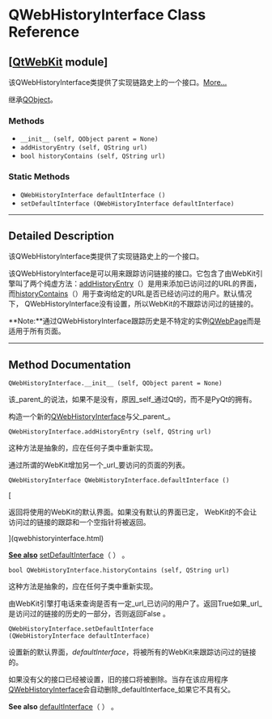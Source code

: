 # QWebHistoryInterface Class Reference

## [[QtWebKit](index.htm) module]

该QWebHistoryInterface类提供了实现链路史上的一个接口。[More...](#details)

继承[QObject](qobject.html)。

### Methods

*   `__init__ (self, QObject parent = None)`
*   `addHistoryEntry (self, QString url)`
*   `bool historyContains (self, QString url)`

### Static Methods

*   `QWebHistoryInterface defaultInterface ()`
*   `setDefaultInterface (QWebHistoryInterface defaultInterface)`

* * *

## Detailed Description

该QWebHistoryInterface类提供了实现链路史上的一个接口。

该QWebHistoryInterface是可以用来跟踪访问链接的接口。它包含了由WebKit引擎叫了两个纯虚方法：[addHistoryEntry](qwebhistoryinterface.html#addHistoryEntry)（）是用来添加已访问过的URL的界面，而[historyContains](qwebhistoryinterface.html#historyContains)（）用于查询给定的URL是否已经访问过的用户。默认情况下， QWebHistoryInterface没有设置，所以WebKit的不跟踪访问过的链接的。

**Note:**通过QWebHistoryInterface跟踪历史是不特定的实例[QWebPage](qwebpage.html)而是适用于所有页面。

* * *

## Method Documentation

```
QWebHistoryInterface.__init__ (self, QObject parent = None)
```

该_parent_的说法，如果不是没有，原因_self_通过Qt的，而不是PyQt的拥有。

构造一个新的[QWebHistoryInterface](qwebhistoryinterface.html)与父_parent_。

```
QWebHistoryInterface.addHistoryEntry (self, QString url)
```

这种方法是抽象的，应在任何子类中重新实现。

通过所谓的WebKit增加另一个_url_要访问的页面的列表。

```
QWebHistoryInterface QWebHistoryInterface.defaultInterface ()
```

[

返回将使用的WebKit的默认界面。如果没有默认的界面已定， WebKit的不会让访问过的链接的跟踪和一个空指针将被返回。

](qwebhistoryinterface.html)

[**See also**](qwebhistoryinterface.html) [setDefaultInterface](qwebhistoryinterface.html#setDefaultInterface)（ ） 。

```
bool QWebHistoryInterface.historyContains (self, QString url)
```

这种方法是抽象的，应在任何子类中重新实现。

由WebKit引擎打电话来查询是否有一定_url_已访问的用户了。返回True如果_url_是访问过的链接的历史的一部分，否则返回False 。

```
QWebHistoryInterface.setDefaultInterface (QWebHistoryInterface defaultInterface)
```

设置新的默认界面，_defaultInterface_，将被所有的WebKit来跟踪访问过的链接的。

如果没有父的接口已经被设置，旧的接口将被删除。当存在该应用程序[QWebHistoryInterface](qwebhistoryinterface.html)会自动删除_defaultInterface_如果它不具有父。

**See also** [defaultInterface](qwebhistoryinterface.html#defaultInterface)（ ） 。